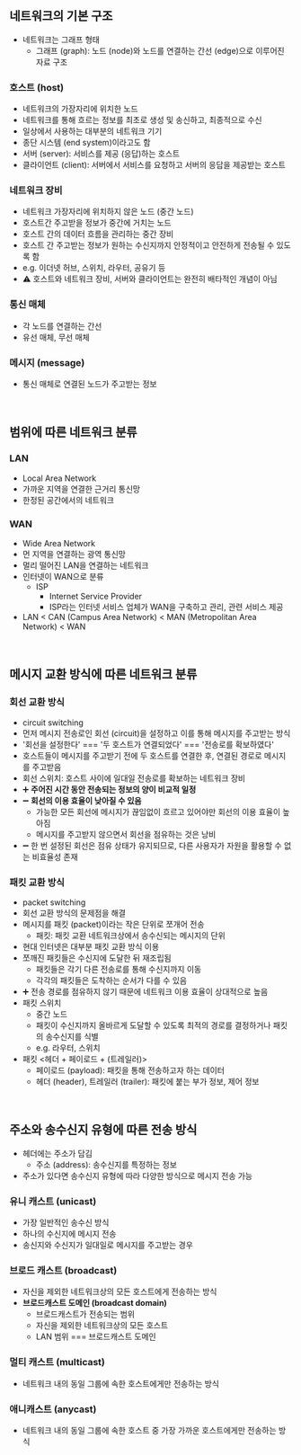 ## 네트워크의 기본 구조
- 네트워크는 그래프 형태
  - 그래프 (graph): 노드 (node)와 노드를 연결하는 간선 (edge)으로 이루어진 자료 구조
### 호스트 (host)
-  네트워크의 가장자리에 위치한 노드
-  네트워크를 통해 흐르는 정보를 최초로 생성 및 송신하고, 최종적으로 수신
-  일상에서 사용하는 대부분의 네트워크 기기
-  종단 시스템 (end system)이라고도 함
-  서버 (server): 서비스를 제공 (응답)하는 호스트
-  클라이언트 (client): 서버에서 서비스를 요청하고 서버의 응답을 제공받는 호스트
### 네트워크 장비
- 네트워크 가장자리에 위치하지 않은 노드 (중간 노드)
- 호스트간 주고받을 정보가 중간에 거치는 노드
- 호스트 간의 데이터 흐름을 관리하는 중간 장비
- 호스트 간 주고받는 정보가 원하는 수신지까지 안정적이고 안전하게 전송될 수 있도록 함 
- e.g. 이더넷 허브, 스위치, 라우터, 공유기 등
- ⚠️ 호스트와 네트워크 장비, 서버와 클라이언트는 완전히 배타적인 개념이 아님
### 통신 매체
- 각 노드를 연결하는 간선
- 유선 매체, 무선 매체
### 메시지 (message)
- 통신 매체로 연결된 노드가 주고받는 정보
<br/>

## 범위에 따른 네트워크 분류
### LAN
- Local Area Network
- 가까운 지역을 연결한 근거리 통신망
- 한정된 공간에서의 네트워크
### WAN
- Wide Area Network
- 먼 지역을 연결하는 광역 통신망
- 멀리 떨어진 LAN을 연결하는 네트워크
- 인터넷이 WAN으로 분류
  - ISP
    - Internet Service Provider
    - ISP라는 인터넷 서비스 업체가 WAN을 구축하고 관리, 관련 서비스 제공
- LAN < CAN (Campus Area Network) < MAN (Metropolitan Area Network) < WAN
<br/>

## 메시지 교환 방식에 따른 네트워크 분류
### 회선 교환 방식
- circuit switching
- 먼저 메시지 전송로인 회선 (circuit)을 설정하고 이를 통해 메시지를 주고받는 방식
- '회선을 설정한다' === '두 호스트가 연결되었다' === '전송로를 확보하였다'
- 호스트들이 메시지를 주고받기 전에 두 호스트를 연결한 후, 연결된 경로로 메시지를 주고받음
- 회선 스위치: 호스트 사이에 일대일 전송로를 확보하는 네트워크 장비
- ➕ **주어진 시간 동안 전송되는 정보의 양이 비교적 일정**
- ➖ **회선의 이용 효율이 낮아질 수 있음**
  - 가능한 모든 회선에 메시지가 끊임없이 흐르고 있어야만 회선의 이용 효율이 높아짐
  - 메시지를 주고받지 않으면서 회선을 점유하는 것은 낭비
- ➖ 한 번 설정된 회선은 점유 상태가 유지되므로, 다른 사용자가 자원을 활용할 수 없는 비효율성 존재
### 패킷 교환 방식
- packet switching
- 회선 교환 방식의 문제점을 해결
- 메시지를 패킷 (packet)이라는 작은 단위로 쪼개어 전송
  - 패킷: 패킷 교환 네트워크상에서 송수신되는 메시지의 단위
- 현대 인터넷은 대부분 패킷 교환 방식 이용
- 쪼깨진 패킷들은 수신지에 도달한 뒤 재조립됨
  - 패킷들은 각기 다른 전송로를 통해 수신지까지 이동
  - 각각의 패킷들은 도착하는 순서가 다를 수 있음
- ➕ 전송 경로를 점유하지 않기 때문에 네트워크 이용 효율이 상대적으로 높음
- 패킷 스위치
  - 중간 노드
  - 패킷이 수신지까지 올바르게 도달할 수 있도록 최적의 경로를 결정하거나 패킷의 송수신지를 식별
  - e.g. 라우터, 스위치
- 패킷 <헤더 + 페이로드 + (트레일러)>
  - 페이로드 (payload): 패킷을 통해 전송하고자 하는 데이터
  - 헤더 (header), 트레일러 (trailer): 패킷에 붙는 부가 정보, 제어 정보
<br/>

## 주소와 송수신지 유형에 따른 전송 방식
- 헤더에는 주소가 담김
  - 주소 (address): 송수신지를 특정하는 정보
- 주소가 있다면 송수신지 유형에 따라 다양한 방식으로 메시지 전송 가능
### 유니 캐스트 (unicast)
- 가장 일반적인 송수신 방식
- 하나의 수신지에 메시지 전송
- 송신지와 수신지가 일대일로 메시지를 주고받는 경우
### 브로드 캐스트 (broadcast)
- 자신을 제외한 네트워크상의 모든 호스트에게 전송하는 방식
- **브로드캐스트 도메인 (broadcast domain)**
  - 브로드캐스트가 전송되는 범위
  - 자신을 제외한 네트워크상의 모든 호스트
  - LAN 범위 === 브로드캐스트 도메인
### 멀티 캐스트 (multicast)
- 네트워크 내의 동일 그룹에 속한 호스트에게만 전송하는 방식
### 애니캐스트 (anycast)
- 네트워크 내의 동일 그룹에 속한 호스트 중 가장 가까운 호스트에게만 전송하는 방식 
          
